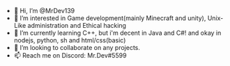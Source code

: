 - 👋 Hi, I’m @MrDev139
- 👀 I’m interested in Game development(mainly Minecraft and unity), Unix-Like administration and Ethical hacking
- 🌱 I’m currently learning C++, but i'm decent in Java and C#! and okay in nodejs, python, sh and html/css(basic)
- 💞️ I’m looking to collaborate on any projects.
- 📫 Reach me on Discord: Mr.Dev#5599
